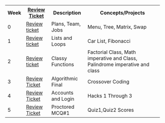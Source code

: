<table>
   <tr>
    <th>Week</th>
    <th><a href="https://github.com/PranaviInukurti/Pranavinukurti.github.io/issues">Review Ticket</a></th>
    <th>Description</th>
    <th>Concepts/Projects</th>
   </tr>
   
   <tr>
    <td>0</td>
    <td><a href="https://github.com/PranaviInukurti/Pranavinukurti.github.io/issues/2">Review ticket</a></td>
    <td>Plans, Team, Jobs</td>
    <td>Menu, Tree, Matrix, Swap</td>
   </tr>
  
   <tr>
    <td>1</td>
    <td><a href="https://github.com/PranaviInukurti/Pranavinukurti.github.io/issues/3">Review ticket</a></td>
    <td>Lists and Loops</td>
    <td>Car List, Fibonacci</td>
   </tr>
  
   <tr>
    <td>2</td>
    <td><a href="https://github.com/PranaviInukurti/Pranavinukurti.github.io/issues/4">Review ticket</a></td>
    <td>Classy Functions</td>
    <td>Factorial Class, Math imperative and Class, Palindrome imperative and class</td>
   </tr>
  
   <tr>
    <td>3</td>
    <td><a href="https://github.com/PranaviInukurti/Pranavinukurti.github.io/issues/5">Review Ticket</a></td>
    <td>Algorithmic Final</td>
    <td>Crossover Coding</td>
   </tr>
  
  <tr>
    <td>4</td>
    <td><a href="https://github.com/PranaviInukurti/Pranavinukurti.github.io/issues/6">Review Ticket</a></td>
    <td>Accounts and Login</td>
    <td>Hacks 1 Through 3</td>
   </tr>
   
   <tr>
    <td>5</td>
    <td><a href="https://github.com/PranaviInukurti/Pranavinukurti.github.io/issues/7">Review Ticket</a></td>
    <td>Proctored MCQ#1</td>
    <td>Quiz1,Quiz2 Scores</td>
   </tr>
</table>
